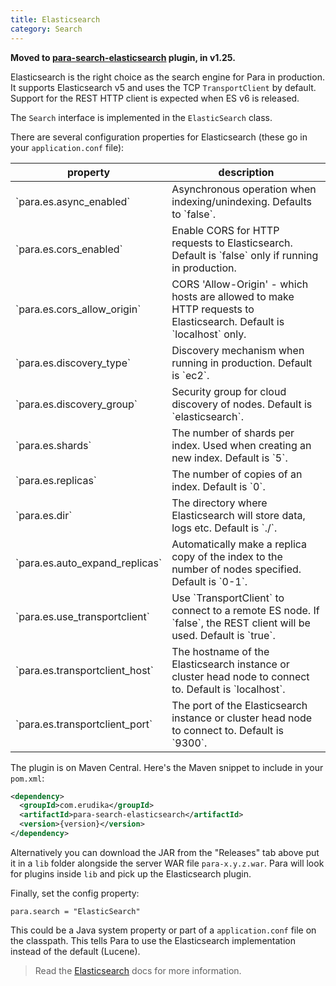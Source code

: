 ```yaml
---
title: Elasticsearch
category: Search
---
```


**Moved to [para-search-elasticsearch](https://github.com/erudika/para-search-elasticsearch) plugin, in v1.25.**

Elasticsearch is the right choice as the search engine for Para in production. It supports Elasticsearch v5 and
uses the TCP `TransportClient` by default. Support for the REST HTTP client is expected when ES v6 is released.

The `Search` interface is implemented in the `ElasticSearch` class.

There are several configuration properties for Elasticsearch (these go in your `application.conf` file):

<table class="table table-striped">
	<thead>
		<tr>
			<th>property</th>
			<th>description</th>
		</tr>
	</thead>
	<tbody>
		<tr><td>`para.es.async_enabled`</td><td> Asynchronous operation when indexing/unindexing. Defaults to `false`.</td></tr>
		<tr><td>`para.es.cors_enabled`</td><td> Enable CORS for HTTP requests to Elasticsearch. Default is `false` only if running in production.</td></tr>
		<tr><td>`para.es.cors_allow_origin`</td><td> CORS 'Allow-Origin' - which hosts are allowed to make HTTP requests to Elasticsearch. Default is `localhost` only.</td></tr>
		<tr><td>`para.es.discovery_type`</td><td> Discovery mechanism when running in production. Default is `ec2`.</td></tr>
		<tr><td>`para.es.discovery_group`</td><td> Security group for cloud discovery of nodes. Default is `elasticsearch`.</td></tr>
		<tr><td>`para.es.shards`</td><td> The number of shards per index. Used when creating an new index. Default is `5`.</td></tr>
		<tr><td>`para.es.replicas`</td><td> The number of copies of an index. Default is `0`.</td></tr>
		<tr><td>`para.es.dir`</td><td> The directory where Elasticsearch will store data, logs etc. Default is `./`.</td></tr>
		<tr><td>`para.es.auto_expand_replicas`</td><td> Automatically make a replica copy of the index to the number of nodes specified. Default is `0-1`.</td></tr>
		<tr><td>`para.es.use_transportclient`</td><td> Use `TransportClient` to connect to a remote ES node. If `false`, the REST client will be used. Default is `true`.</td></tr>
		<tr><td>`para.es.transportclient_host`</td><td> The hostname of the Elasticsearch instance or cluster head node to connect to. Default is `localhost`.</td></tr>
		<tr><td>`para.es.transportclient_port`</td><td> The port of the Elasticsearch instance or cluster head node to connect to. Default is `9300`.</td></tr>
	</tbody>
</table>

The plugin is on Maven Central. Here's the Maven snippet to include in your `pom.xml`:

```xml
<dependency>
  <groupId>com.erudika</groupId>
  <artifactId>para-search-elasticsearch</artifactId>
  <version>{version}</version>
</dependency>
```
Alternatively you can download the JAR from the "Releases" tab above put it in a `lib` folder alongside the server
WAR file `para-x.y.z.war`. Para will look for plugins inside `lib` and pick up the Elasticsearch plugin.

Finally, set the config property:
```
para.search = "ElasticSearch"
```
This could be a Java system property or part of a `application.conf` file on the classpath.
This tells Para to use the Elasticsearch implementation instead of the default (Lucene).

> Read the [Elasticsearch](https://www.elastic.co/guide/) docs for more information.
